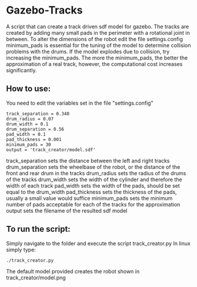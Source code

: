 Gazebo-Tracks
=============

A script that can create a track driven sdf model for gazebo.
The tracks are created by adding many small pads in the perimeter with a rotational joint in between.
To alter the dimensions of the robot edit the file settings.config
minimum_pads is essential for the tuning of the model to determine collision problems with the drums. If the model explodes due to collision, try increasing the minimum_pads.
The more the minimum_pads, the better the approximation of a real track, however, the computational cost increases significantly.

How to use:
-----------

You need to edit the variables set in the file "settings.config"

	track_separation = 0.340
	drum_radius = 0.07
	drum_width = 0.1
	drum_separation = 0.56
	pad_width = 0.1
	pad_thickness = 0.001
	minimum_pads = 30
	output = 'track_creator/model.sdf'

track_separation sets the distance between the left and right tracks
drum_separation sets the wheelbase of the robot, or the distance of the front and rear drum in the tracks
drum_radius sets the radius of the drums of the tracks
drum_width sets the width of the cylinder and therefore the width of each track
pad_width sets the width of the pads, should be set equal to the drum_width
pad_thickness sets the thickness of the pads, usually a small value would suffice
minimum_pads sets the minimum number of pads acceptable for each of the tracks for the approximation
output sets the filename of the resulted sdf model

To run the script:
------------------

Simply navigate to the folder and execute the script track_creator.py
In linux simply type:

	./track_creator.py

The default model provided creates the robot shown in track_creator/model.png